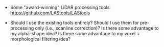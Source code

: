 + Some "award-winning" LiDAR processing tools: https://github.com/LAStools/LAStools

+ Should I use the existing tools entirely? Should I use them for
  pre-processing only (i.e., scanline correction)? Is there some advantage to my
  alpha-shape idea? Is there some advantage to my voxel + morphological filtering
  idea?
